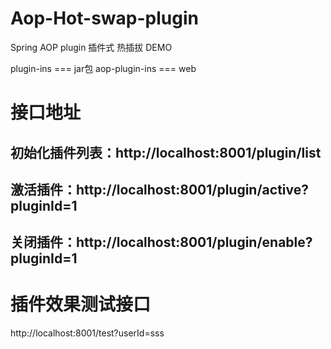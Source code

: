 # Aop-Hot-swap-plugin
Spring AOP plugin 插件式 热插拔 DEMO

plugin-ins === jar包
aop-plugin-ins === web

# 接口地址
## 初始化插件列表：http://localhost:8001/plugin/list
## 激活插件：http://localhost:8001/plugin/active?pluginId=1
## 关闭插件：http://localhost:8001/plugin/enable?pluginId=1

# 插件效果测试接口
http://localhost:8001/test?userId=sss
